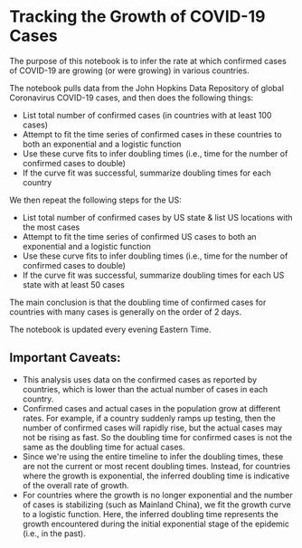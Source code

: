 # Tracking the Growth of COVID-19 Cases

The purpose of this notebook is to infer the rate at which confirmed cases of COVID-19 are growing (or were growing) in various countries.

The notebook pulls data from the John Hopkins Data Repository of global Coronavirus COVID-19 cases, and then does the following things:

- List total number of confirmed cases (in countries with at least 100 cases)
- Attempt to fit the time series of confirmed cases in these countries to both an exponential and a logistic function
- Use these curve fits to infer doubling times (i.e., time for the number of confirmed cases to double)
- If the curve fit was successful, summarize doubling times for each country

We then repeat the following steps for the US:

- List total number of confirmed cases by US state & list US locations with the most cases
- Attempt to fit the time series of confirmed US cases to both an exponential and a logistic function
- Use these curve fits to infer doubling times (i.e., time for the number of confirmed cases to double)
- If the curve fit was successful, summarize doubling times for each US state with at least 50 cases

The main conclusion is that the doubling time of confirmed cases for countries with many cases is generally on the order of 2 days.

The notebook is updated every evening Eastern Time.

## Important Caveats:

- This analysis uses data on the confirmed cases as reported by countries, which is lower than the actual number of cases in each country.
- Confirmed cases and actual cases in the population grow at different rates. For example, if a country suddenly ramps up testing, then the number of confirmed cases will rapidly rise, but the actual cases may not be rising as fast. So the doubling time for confirmed cases is not the same as the doubling time for actual cases.
- Since we're using the entire timeline to infer the doubling times, these are not the current or most recent doubling times. Instead, for countries where the growth is exponential, the inferred doubling time is indicative of the overall rate of growth.
- For countries where the growth is no longer exponential and the number of cases is stabilizing (such as Mainland China), we fit the growth curve to a logistic function. Here, the inferred doubling time represents the growth encountered during the initial exponential stage of the epidemic (i.e., in the past).

